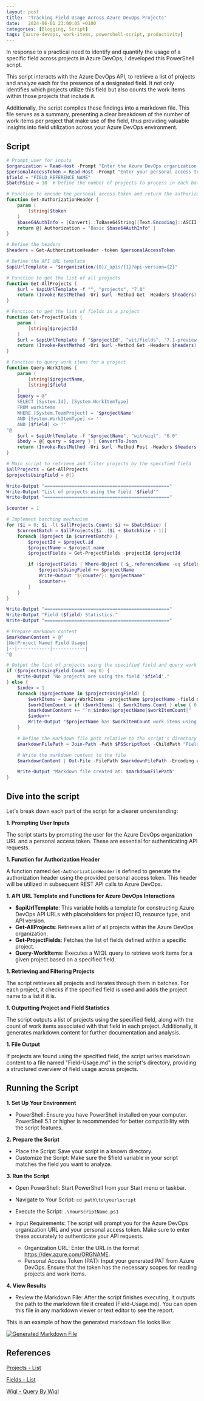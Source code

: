 ```yaml
---
layout: post
title:  "Tracking Field Usage Across Azure DevOps Projects"
date:   2024-06-01 23:00:05 +0100
categories: [Blogging, Script]
tags: [azure-devops, work-items, powershell-script, productivity] 
---
```


In response to a practical need to identify and quantify the usage of a specific field across projects in Azure DevOps, I developed this PowerShell script.

This script interacts with the Azure DevOps API, to retrieve a list of projects and analyze each for the presence of a designated field. It not only identifies which projects utilize this field but also counts the work items within those projects that include it. 

Additionally, the script compiles these findings into a markdown file. This file serves as a summary, presenting a clear breakdown of the number of work items per project that make use of the field, thus providing valuable insights into field utilization across your Azure DevOps environment.

## Script

```powershell
# Prompt user for inputs
$organization = Read-Host -Prompt "Enter the Azure DevOps organization URL in format https://dev.azure.com/ORGNAME"
$personalAccessToken = Read-Host -Prompt "Enter your personal access token"
$field = "FIELD_REFERENCE_NAME"
$batchSize = 10  # Define the number of projects to process in each batch

# Function to encode the personal access token and return the authorization header
function Get-AuthorizationHeader {
    param (
        [string]$token
    )
    $base64AuthInfo = [Convert]::ToBase64String([Text.Encoding]::ASCII.GetBytes(":$token"))
    return @{ Authorization = "Basic $base64AuthInfo" }
}

# Define the headers
$headers = Get-AuthorizationHeader -token $personalAccessToken

# Define the API URL template
$apiUrlTemplate = "$organization/{0}/_apis/{1}?api-version={2}"

# Function to get the list of all projects
function Get-AllProjects {
    $url = $apiUrlTemplate -f "", "projects", "7.0"
    return (Invoke-RestMethod -Uri $url -Method Get -Headers $headers).value
}

# Function to get the list of fields in a project
function Get-ProjectFields {
    param (
        [string]$projectId
    )
    $url = $apiUrlTemplate -f "$projectId", "wit/fields", "7.1-preview.3"
    return (Invoke-RestMethod -Uri $url -Method Get -Headers $headers).value
}

# Function to query work items for a project
function Query-WorkItems {
    param (
        [string]$projectName,
        [string]$field
    )
    $query = @"
    SELECT [System.Id], [System.WorkItemType]
    FROM workitems
    WHERE [System.TeamProject] = '$projectName'
    AND [System.WorkItemType] <> ''
    AND [$field] <> ''
"@
    $url = $apiUrlTemplate -f "$projectName", "wit/wiql", "6.0"
    $body = @{ query = $query } | ConvertTo-Json
    return (Invoke-RestMethod -Uri $url -Method Post -Headers $headers -Body $body -ContentType "application/json").workItems
}

# Main script to retrieve and filter projects by the specified field
$allProjects = Get-AllProjects
$projectsUsingField = @()

Write-Output "=============================================="
Write-Output "List of projects using the field '$field'"
Write-Output "=============================================="

$counter = 1

# Implement batching mechanism
for ($i = 0; $i -lt $allProjects.Count; $i += $batchSize) {
    $currentBatch = $allProjects[$i..($i + $batchSize - 1)]
    foreach ($project in $currentBatch) {
        $projectId = $project.id
        $projectName = $project.name
        $projectFields = Get-ProjectFields -projectId $projectId

        if ($projectFields | Where-Object { $_.referenceName -eq $field }) {
            $projectsUsingField += $projectName
            Write-Output "${counter}: $projectName"
            $counter++
        }
    }
}

Write-Output "=============================================="
Write-Output "Field ($field) Statistics:"
Write-Output "=============================================="

# Prepare markdown content
$markdownContent = @"
|No|Project Name| Field Usage|
|--|------------|------------|
"@

# Output the list of projects using the specified field and query work items
if ($projectsUsingField.Count -eq 0) {
    Write-Output "No projects are using the field '$field'."
} else {
    $index = 1
    foreach ($projectName in $projectsUsingField) {
        $workItems = Query-WorkItems -projectName $projectName -field $field
        $workItemCount = if ($workItems) { $workItems.Count } else { 0 }
        $markdownContent += "`n|$index|$projectName|$workItemCount|"
        $index++
        Write-Output "$projectName has $workItemCount work items using the field"
    }

    # Define the markdown file path relative to the script's directory
    $markdownFilePath = Join-Path -Path $PSScriptRoot -ChildPath "Field-Usage.md"

    # Write the markdown content to the file
    $markdownContent | Out-File -FilePath $markdownFilePath -Encoding utf8

    Write-Output "Markdown file created at: $markdownFilePath"
}
```

## Dive into the script

Let's break down each part of the script for a clearer understanding:

**1. Prompting User Inputs**

The script starts by prompting the user for the Azure DevOps organization URL and a personal access token. These are essential for authenticating API requests.

**1. Function for Authorization Header**

A function named `Get-AuthorizationHeader` is defined to generate the authorization header using the provided personal access token. This header will be utilized in subsequent REST API calls to Azure DevOps.

**1. API URL Template and Functions for Azure DevOps Interactions**

  - **$apiUrlTemplate**: This variable holds a template for constructing Azure DevOps API URLs with placeholders for project ID, resource type, and API version.
  - **Get-AllProjects**: Retrieves a list of all projects within the Azure DevOps organization.
  - **Get-ProjectFields**: Fetches the list of fields defined within a specific project.
  - **Query-WorkItems**: Executes a WIQL query to retrieve work items for a given project based on a specified field.

**1. Retrieving and Filtering Projects**

The script retrieves all projects and iterates through them in batches. For each project, it checks if the specified field is used and adds the project name to a list if it is.

**1. Outputting Project and Field Statistics**

The script outputs a list of projects using the specified field, along with the count of work items associated with that field in each project. Additionally, it generates markdown content for further documentation and analysis.

**1. File Output**

If projects are found using the specified field, the script writes markdown content to a file named "Field-Usage.md" in the script's directory, providing a structured overview of field usage across projects.

## Running the Script

**1. Set Up Your Environment**

- PowerShell: Ensure you have PowerShell installed on your computer. PowerShell 5.1 or higher is recommended for better compatibility with the script features.

**2. Prepare the Script**

- Place the Script: Save your script in a known directory.
- Customize the Script: Make sure the $field variable in your script matches the field you want to analyze.

**3. Run the Script**

- Open PowerShell: Start PowerShell from your Start menu or taskbar.
  
- Navigate to Your Script: `cd path\to\your\script`
  
- Execute the Script: `.\YourScriptName.ps1`

- Input Requirements: The script will prompt you for the Azure DevOps organization URL and your personal access token. Make sure to enter these accurately to authenticate your API requests.

  - Organization URL: Enter the URL in the format https://dev.azure.com/ORGNAME.
  - Personal Access Token (PAT): Input your generated PAT from Azure DevOps. Ensure that the token has the necessary scopes for reading projects and work items.

**4. View Results**

- Review the Markdown File: After the script finishes executing, it outputs the path to the markdown file it created (Field-Usage.md). You can open this file in any markdown viewer or text editor to see the report.

This is an example of how the generated markdown file looks like:

[![Generated Markdown File](/assets/img/field-usage/output-markdown-file.png)](/assets/img/field-usage/output-markdown-file.png)


## References

[Projects - List](https://learn.microsoft.com/en-us/rest/api/azure/devops/core/projects/list?view=azure-devops-rest-7.1&tabs=HTTP)

[Fields - List](https://learn.microsoft.com/en-us/rest/api/azure/devops/wit/fields/list?view=azure-devops-rest-7.1&tabs=HTTP)

[Wiql - Query By Wiql](https://learn.microsoft.com/en-us/rest/api/azure/devops/wit/wiql/query-by-wiql?view=azure-devops-rest-7.0&tabs=HTTP)

